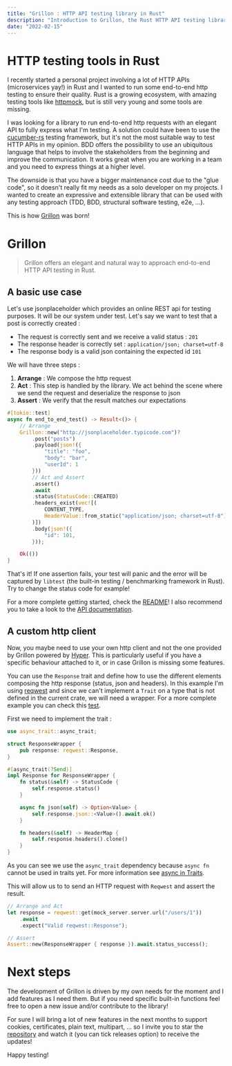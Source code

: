 ```yaml
---
title: "Grillon : HTTP API testing library in Rust"
description: "Introduction to Grillon, the Rust HTTP API testing library in Rust."
date: "2022-02-15"
---
```


# HTTP testing tools in Rust

I recently started a personal project involving a lot of HTTP APIs (microservices yay!) in Rust and I wanted to run some
end-to-end http testing to ensure their quality. Rust is a growing ecosystem, with amazing testing tools like
[httpmock](https://github.com/alexliesenfeld/httpmock), but is still very young and some tools are missing.

I was looking for a library to run end-to-end http requests with an elegant API to fully express what I'm testing.
A solution could have been to use the [cucumber-rs](https://github.com/cucumber-rs/cucumber) testing framework,
but it's not the most suitable way to test HTTP APIs in my opinion.
BDD offers the possibility to use an ubiquitous language that helps to involve the stakeholders from the beginning
and improve the communication. It works great when you are working in a team and you need to express things at a
higher level.

The downside is that you have a bigger maintenance cost due to the "glue code", so it doesn't really fit my needs as a
solo developer on my projects. I wanted to create an expressive and extensible library that can be used with any
testing approach (TDD, BDD, structural software testing, e2e, ...).

This is how [Grillon](https://github.com/theredfish/grillon) was born!

# Grillon

> Grillon offers an elegant and natural way to approach end-to-end HTTP API testing in Rust.

## A basic use case

Let's use jsonplaceholder which provides an online REST api for testing purposes. It will be our system under test.
Let's say we want to test that a post is correctly created :

- The request is correctly sent and we receive a valid status : `201`
- The response header is correctly set : `application/json; charset=utf-8`
- The response body is a valid json containing the expected id `101`

We will have three steps :

1. **Arrange** : We compose the http request
2. **Act** : This step is handled by the library. We act behind the scene where we send the request and deserialize the response
   to json
3. **Assert** : We verify that the result matches our expectations

```rust
#[tokio::test]
async fn end_to_end_test() -> Result<()> {
    // Arrange
    Grillon::new("http://jsonplaceholder.typicode.com")?
        .post("posts")
        .payload(json!({
            "title": "foo",
            "body": "bar",
            "userId": 1
        }))
        // Act and Assert
        .assert()
        .await
        .status(StatusCode::CREATED)
        .headers_exist(vec![(
            CONTENT_TYPE,
            HeaderValue::from_static("application/json; charset=utf-8"),
        )])
        .body(json!({
            "id": 101,
        }));

    Ok(())
}
```

That's it! If one assertion fails, your test will panic and the error will be captured by `libtest` (the built-in
testing / benchmarking framework in Rust). Try to change the status code for example!

For a more complete getting started, check the [README](https://github.com/theredfish/grillon#getting-started)!
I also recommend you to take a look to the [API documentation](https://docs.rs/grillon/latest/grillon).

## A custom http client

Now, you maybe need to use your own http client and not the one provided by Grillon powered by
[Hyper](https://github.com/hyperium/hyper). This is particularly useful if you have a specific behaviour attached to it, or in case Grillon is missing some features.

You can use the `Response` trait and define how to use the different elements composing the http response
(status, json and headers). In this example I'm using [reqwest](https://github.com/seanmonstar/reqwest) and since we
can't implement a `Trait` on a type that is not defined in the current crate, we will need a wrapper. For a more complete example you can check this [test](https://github.com/theredfish/grillon/blob/main/tests/assert/surf_impl.rs).

First we need to implement the trait :

```rust
use async_trait::async_trait;

struct ResponseWrapper {
    pub response: reqwest::Response,
}

#[async_trait(?Send)]
impl Response for ResponseWrapper {
    fn status(&self) -> StatusCode {
        self.response.status()
    }

    async fn json(self) -> Option<Value> {
        self.response.json::<Value>().await.ok()
    }

    fn headers(&self) -> HeaderMap {
        self.response.headers().clone()
    }
}
```

As you can see we use the `async_trait` dependency because `async fn` cannot be used in traits yet.
For more information see [async in Traits](https://rust-lang.github.io/async-book/07_workarounds/05_async_in_traits.html).

This will allow us to to send an HTTP request with `Reqwest` and assert the result.

```rust
// Arrange and Act
let response = reqwest::get(mock_server.server.url("/users/1"))
    .await
    .expect("Valid reqwest::Response");

// Assert
Assert::new(ResponseWrapper { response }).await.status_success();
```

# Next steps

The development of Grillon is driven by my own needs for the moment and I add features as I need them. But if you need
specific built-in functions feel free to open a new issue and/or contribute to the library!

For sure I will bring a lot of new features in the next months to support cookies, certificates, plain text,
multipart, ... so I invite you to star the [repository](https://github.com/theredfish/grillon) and watch it
(you can tick releases option) to receive the updates!

Happy testing!
